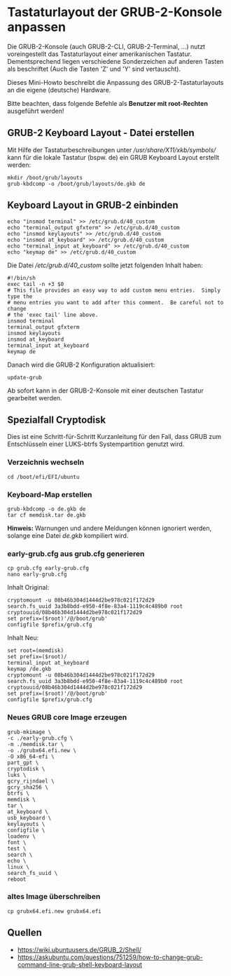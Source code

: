 # Tastaturlayout der GRUB-2-Konsole anpassen

Die GRUB-2-Konsole (auch GRUB-2-CLI, GRUB-2-Terminal, ...)
nutzt voreingestellt das Tastaturlayout einer amerikanischen Tastatur.
Dementsprechend liegen verschiedene Sonderzeichen auf anderen Tasten als beschriftet (Auch die Tasten 'Z' und 'Y' sind vertauscht).

Dieses Mini-Howto beschreibt die Anpassung des GRUB-2-Tastaturlayouts an die eigene (deutsche) Hardware.

Bitte beachten, dass folgende Befehle als **Benutzer mit root-Rechten** ausgeführt werden!

## GRUB-2 Keyboard Layout - Datei erstellen

Mit Hilfe der Tastaturbeschreibungen unter */usr/share/X11/xkb/symbols/* kann für die lokale Tastatur (bspw. de) ein GRUB Keyboard Layout erstellt werden:

```
mkdir /boot/grub/layouts
grub-kbdcomp -o /boot/grub/layouts/de.gkb de
```

## Keyboard Layout in GRUB-2 einbinden

```
echo "insmod terminal" >> /etc/grub.d/40_custom
echo "terminal_output gfxterm" >> /etc/grub.d/40_custom
echo "insmod keylayouts" >> /etc/grub.d/40_custom
echo "insmod at_keyboard" >> /etc/grub.d/40_custom
echo "terminal_input at_keyboard" >> /etc/grub.d/40_custom
echo "keymap de" >> /etc/grub.d/40_custom
```

Die Datei */etc/grub.d/40_custom* sollte jetzt folgenden Inhalt haben:
```
#!/bin/sh
exec tail -n +3 $0
# This file provides an easy way to add custom menu entries.  Simply type the
# menu entries you want to add after this comment.  Be careful not to change
# the 'exec tail' line above.
insmod terminal
terminal_output gfxterm
insmod keylayouts
insmod at_keyboard
terminal_input at_keyboard
keymap de
```

Danach wird die GRUB-2 Konfiguration aktualisiert:
```
update-grub
```

Ab sofort kann in der GRUB-2-Konsole mit einer deutschen Tastatur gearbeitet werden.

## Spezialfall Cryptodisk

Dies ist eine Schritt-für-Schritt Kurzanleitung für den Fall,
dass GRUB zum Entschlüsseln einer LUKS-btrfs Systempartition
genutzt wird.

### Verzeichnis wechseln
```
cd /boot/efi/EFI/ubuntu
```

### Keyboard-Map erstellen
```
grub-kbdcomp -o de.gkb de
tar cf memdisk.tar de.gkb
```

**Hinweis:** Warnungen und andere Meldungen können ignoriert werden,
solange eine Datei *de.gkb* kompiliert wird.

### early-grub.cfg aus grub.cfg generieren
```
cp grub.cfg early-grub.cfg
nano early-grub.cfg
```
Inhalt Original:
```
cryptomount -u 08b46b304d1444d2be978c021f172d29
search.fs_uuid 3a3b8bdd-e950-4f8e-83a4-1119c4c489b0 root cryptouuid/08b46b304d1444d2be978c021f172d29 
set prefix=($root)'/@/boot/grub'
configfile $prefix/grub.cfg
```
Inhalt Neu:
```
set root=(memdisk)
set prefix=($root)/
terminal_input at_keyboard
keymap /de.gkb
cryptomount -u 08b46b304d1444d2be978c021f172d29
search.fs_uuid 3a3b8bdd-e950-4f8e-83a4-1119c4c489b0 root cryptouuid/08b46b304d1444d2be978c021f172d29 
set prefix=($root)'/@/boot/grub'
configfile $prefix/grub.cfg
```

### Neues GRUB core Image erzeugen
```
grub-mkimage \
-c ./early-grub.cfg \
-m ./memdisk.tar \
-o ./grubx64.efi.new \
-O x86_64-efi \
part_gpt \
cryptodisk \
luks \
gcry_rijndael \
gcry_sha256 \
btrfs \
memdisk \
tar \
at_keyboard \
usb_keyboard \
keylayouts \
configfile \
loadenv \
font \
test \
search \
echo \
linux \
search_fs_uuid \
reboot
```

### altes Image überschreiben
```
cp grubx64.efi.new grubx64.efi
```

## Quellen

* https://wiki.ubuntuusers.de/GRUB_2/Shell/
* https://askubuntu.com/questions/751259/how-to-change-grub-command-line-grub-shell-keyboard-layout
